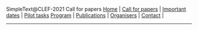 SimpleText@CLEF-2021 Call for papers
[Home](./home) | [Call for papers](./CFP) | [Important dates](./dates) | [Pilot tasks](./tasks)
[Program](./program) | [Publications](./publications) | [Organisers](./organisers) | [Contact](./contact) | 

___________________________________________________________________________________________________________________________________________________________________________________

